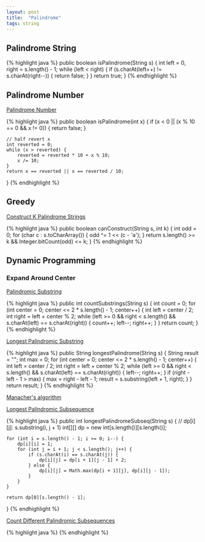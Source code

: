 ```yaml
---
layout: post
title:  "Palindrome"
tags: string
---
```

## Palindrome String

{% highlight java %}
public boolean isPalindrome(String s) {
    int left = 0, right = s.length() - 1;
    while (left < right) {
        if (s.charAt(left++) != s.charAt(right--)) {
            return false;
        }
    }
    return true;
}
{% endhighlight %}

## Palindrome Number

[Palindrome Number][palindrome-number]

{% highlight java %}
public boolean isPalindrome(int x) {
    if (x < 0 || (x % 10 == 0 && x != 0)) {
        return false;
    }

    // half revert x
    int reverted = 0;
    while (x > reverted) {
        reverted = reverted * 10 + x % 10;
        x /= 10;
    }
    return x == reverted || x == reverted / 10;
}
{% endhighlight %}

## Greedy

[Construct K Palindrome Strings][construct-k-palindrome-strings]

{% highlight java %}
public boolean canConstruct(String s, int k) {
    int odd = 0;
    for (char c : s.toCharArray()) {
        odd ^= 1 << (c - 'a');
    }
    return s.length() >= k && Integer.bitCount(odd) <= k;
}
{% endhighlight %}

## Dynamic Programming

### Expand Around Center

[Palindromic Substring][palindromic-substring]

{% highlight java %}
public int countSubstrings(String s) {
    int count = 0;
    for (int center = 0; center <= 2 * s.length() - 1; center++) {
        int left = center / 2;
        int right = left + center % 2;
        while (left >= 0 && right < s.length() && s.charAt(left) == s.charAt(right)) {
            count++;
            left--;
            right++;
        }
    }
    return count;
}
{% endhighlight %}

[Longest Palindromic Substring][longest-palindromic-substring]

{% highlight java %}
public String longestPalindrome(String s) {
    String result = "";
    int max = 0;
    for (int center = 0; center <= 2 * s.length() - 1; center++) {
        int left = center / 2;
        int right = left + center % 2;
        while (left >= 0 && right < s.length() && s.charAt(left) == s.charAt(right)) {
            left--;
            right++;
        }
        if (right - left - 1 > max) {
            max = right - left - 1;
            result = s.substring(left + 1, right);
        }
    }
    return result;
}
{% endhighlight %}

[Manacher's algorithm](https://en.wikipedia.org/wiki/Longest_palindromic_substring#Manacher's_algorithm)

[Longest Palindromic Subsequence][longest-palindromic-subsequence]

{% highlight java %}
public int longestPalindromeSubseq(String s) {
    // dp[i][j]: s.substring(i, j + 1)
    int[][] dp = new int[s.length()][s.length()];

    for (int i = s.length() - 1; i >= 0; i--) {
        dp[i][i] = 1;
        for (int j = i + 1; j < s.length(); j++) {
            if (s.charAt(i) == s.charAt(j)) {
                dp[i][j] = dp[i + 1][j - 1] + 2;
            } else {
                dp[i][j] = Math.max(dp[i + 1][j], dp[i][j - 1]);
            }
        }
    }

    return dp[0][s.length() - 1];
}
{% endhighlight %}

[Count Different Palindromic Subsequences][count-different-palindromic-subsequences]

{% highlight java %}
{% endhighlight %}

[construct-k-palindrome-strings]: https://leetcode.com/problems/construct-k-palindrome-strings/
[count-different-palindromic-subsequences]: https://leetcode.com/problems/count-different-palindromic-subsequences/
[longest-palindromic-subsequence]: https://leetcode.com/problems/longest-palindromic-subsequence/
[longest-palindromic-substring]: https://leetcode.com/problems/longest-palindromic-substring/
[palindrome-number]: https://leetcode.com/problems/palindrome-number/
[palindromic-substring]: https://leetcode.com/problems/palindromic-substring/
